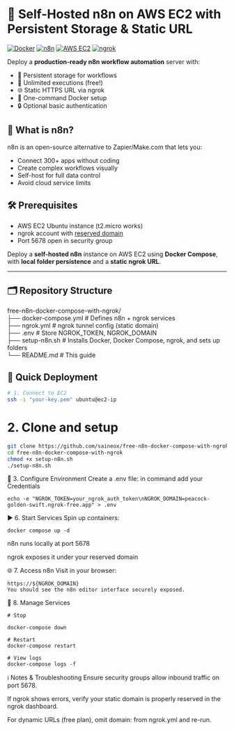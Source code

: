# 🚀 Self-Hosted n8n on AWS EC2 with Persistent Storage & Static URL

[![Docker](https://img.shields.io/badge/Docker-2496ED?logo=docker&logoColor=white)](https://www.docker.com) 
[![n8n](https://img.shields.io/badge/n8n-000000?logo=n8n&logoColor=white)](https://n8n.io) 
[![AWS EC2](https://img.shields.io/badge/AWS_EC2-FF9900?logo=amazonaws&logoColor=white)](https://aws.amazon.com/ec2/) 
[![ngrok](https://img.shields.io/badge/ngrok-1F1E37?logo=ngrok&logoColor=white)](https://ngrok.com)

Deploy a **production-ready n8n workflow automation** server with:
- 💾 Persistent storage for workflows
- 🔄 Unlimited executions (free!)
- 🌐 Static HTTPS URL via ngrok
- 🐳 One-command Docker setup
- 🔒 Optional basic authentication

## 📖 What is n8n?
n8n is an open-source alternative to Zapier/Make.com that lets you:
- Connect 300+ apps without coding
- Create complex workflows visually
- Self-host for full data control
- Avoid cloud service limits

## 🛠️ Prerequisites
- AWS EC2 Ubuntu instance (t2.micro works)
- ngrok account with [reserved domain](https://dashboard.ngrok.com/cloud-edge/domains)
- Port 5678 open in security group

Deploy a **self-hosted n8n** instance on AWS EC2 using **Docker Compose**, with **local folder persistence** and a **static ngrok URL**.

---

## 🗂️ Repository Structure

free-n8n-docker-compose-with-ngrok/<br>
├── docker-compose.yml # Defines n8n + ngrok services <br>
├── ngrok.yml # ngrok tunnel config (static domain)<br>
├── .env # Store NGROK_TOKEN, NGROK_DOMAIN <br>
├── setup-n8n.sh # Installs Docker, Docker Compose, ngrok, and sets up folders <br>
└── README.md # This guide <br>


## 🚀 Quick Deployment

```bash
# 1. Connect to EC2
ssh -i "your-key.pem" ubuntu@ec2-ip
```

# 2. Clone and setup
```bash
git clone https://github.com/saineox/free-n8n-docker-compose-with-ngrok.git
cd free-n8n-docker-compose-with-ngrok
chmod +x setup-n8n.sh
./setup-n8n.sh
```

🔐 3. Configure Environment
Create a .env file: in command add your Credentials 

```
echo -e "NGROK_TOKEN=your_ngrok_auth_token\nNGROK_DOMAIN=peacock-golden-swift.ngrok-free.app" > .env

```
▶️ 6. Start Services
Spin up containers:
```
docker compose up -d
```




n8n runs locally at port 5678

ngrok exposes it under your reserved domain

🌐 7. Access n8n
Visit in your browser:
```
https://${NGROK_DOMAIN}
You should see the n8n editor interface securely exposed.
```
🛑 8. Manage Services
```
# Stop

docker-compose down

# Restart
docker-compose restart

# View logs
docker-compose logs -f

```

ℹ️ Notes & Troubleshooting
Ensure security groups allow inbound traffic on port 5678.

If ngrok shows errors, verify your static domain is properly reserved in the ngrok dashboard.

For dynamic URLs (free plan), omit domain: from ngrok.yml and re-run.

